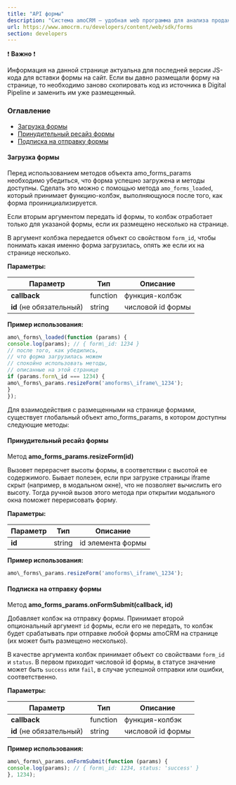 ```yaml
---
title: "API формы"
description: "Система amoCRM – удобная web программа для анализа продаж, доступная в режиме online из любой точки мира! Подробности узнавайте по указанным на сайте телефонам в Москве."
url: https://www.amocrm.ru/developers/content/web/sdk/forms
section: developers
---
```


❗️ **Важно** ❗️

Информация на данной странице актуальна для последней версии JS-кода для вставки формы на сайт. Если вы давно размещали форму на странице, то необходимо заново скопировать код из источника в Digital Pipeline и заменить им уже размещенный.

### Оглавление

- [Загрузка формы](#loaded)
- [Принудительный ресайз формы](#resize)
- [Подписка на отправку формы](#submit)

#### Загрузка формы

Перед использованием методов объекта amo\_forms\_params необходимо убедиться, что форма успешно загружена и методы доступны. Сделать это можно с помощью метода `amo_forms_loaded`, который принимает функцию-колбэк, выполняющуюся после того, как форма проинициализируется.

Если вторым аргументом передать id формы, то колбэк отработает только для указаной формы, если их размещено несколько на странице.

В аргумент колбэка передается объект со свойством `form_id`, чтобы понимать какая именно форма загрузилась, опять же если их на странице несколько.

**Параметры:**

| Параметр | Тип | Описание |
| --- | --- | --- |
| **callback** | function | функция-колбэк |
| **id** (не обязательный) | string | числовой id формы |

**Пример использования:**

```javascript
amo\_forms\_loaded(function (params) {
console.log(params); // { form\_id: 1234 }
// после того, как убедились,
// что форма загрузилась можем
// спокойно использовать методы,
// описанные на этой странице
if (params.form\_id === 1234) {
amo\_forms\_params.resizeForm('amoforms\_iframe\_1234');
}
});
```

Для взаимодействия с размещенными на странице формами, существует глобальный объект amo\_forms\_params, в котором доступны следующие методы:

#### Принудительный ресайз формы

Метод **amo\_forms\_params.resizeForm(id)**

Вызовет перерасчет высоты формы, в соответствии с высотой ее содержимого. Бывает полезен, если при загрузке страницы iframe скрыт (например, в модальном окне), что не позволяет вычислить его высоту. Тогда ручной вызов этого метода при открытии модального окна поможет перерисовать форму.

**Параметры:**

| Параметр | Тип | Описание |
| --- | --- | --- |
| **id** | string | id элемента формы |

**Пример использования:**

```javascript
amo\_forms\_params.resizeForm('amoforms\_iframe\_1234');
```

#### Подписка на отправку формы

Метод **amo\_forms\_params.onFormSubmit(callback, id)**

Добавляет колбэк на отправку формы. Принимает второй опциональный аргумент `id` формы, если его не передать, то колбэк будет срабатывать при отправке любой формы amoCRM на странице (их может быть размещено несколько).

В качестве аргумента колбэк принимает объект со свойствами `form_id` и `status`. В первом приходит числовой id формы, в статусе значение может быть `success` или `fail`, в случае успешной отправки или ошибки, соответственно.

**Параметры:**

| Параметр | Тип | Описание |
| --- | --- | --- |
| **callback** | function | функция-колбэк |
| **id** (не обязательный) | string | числовой id формы |

**Пример использования:**

```javascript
amo\_forms\_params.onFormSubmit(function (params) {
console.log(params); // { form\_id: 1234, status: 'success' }
}, 1234);
```